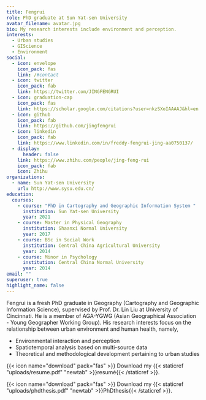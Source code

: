 ```yaml
---
title: Fengrui
role: PhD graduate at Sun Yat-sen University
avatar_filename: avatar.jpg
bio: My research interests include environment and perception.
interests:
  - Urban studies
  - GIScience
  - Environment
social:
  - icon: envelope
    icon_pack: fas
    link: /#contact
  - icon: twitter
    icon_pack: fab
    link: https://twitter.com/JINGFENGRUI
  - icon: graduation-cap
    icon_pack: fas
    link: https://scholar.google.com/citations?user=nkzSXoIAAAAJ&hl=en
  - icon: github
    icon_pack: fab
    link: https://github.com/jingfengrui
  - icon: linkedin
    icon_pack: fab
    link: https://www.linkedin.com/in/freddy-fengrui-jing-aa0750137/
  - display:
      header: false
    link: https://www.zhihu.com/people/jing-feng-rui
    icon_pack: fab
    icon: Zhihu
organizations:
  - name: Sun Yat-sen University
    url: http://www.sysu.edu.cn/
education:
  courses:
    - course: "PhD in Cartography and Geographic Information System "
      institution: Sun Yat-sen University
      year: 2021
    - course: Master in Physical Geography
      institution: Shaanxi Normal University
      year: 2017
    - course: BSc in Social Work
      institution: Central China Agricultural University
      year: 2014
    - course: Minor in Psychology
      institution: Central China Normal University
      year: 2014
email: ""
superuser: true
highlight_name: false
---
```

Fengrui is a fresh PhD graduate in Geography (Cartography and Geographic Information Science), supervised by Prof. Dr. Lin Liu at University of Cincinnati. He is a member of AGA-YGWG (Asian Geographical Association - Young Geographer Working Group). His research interests focus on the relationship between urban environment and human health, namely,

* Environmental interaction and perception
* Spatiotemporal analysis based on multi-source data 
* Theoretical and methodological development pertaining to urban studies

{{< icon name="download" pack="fas" >}} Download my {{< staticref "uploads/resume.pdf" "newtab" >}}resumé{{< /staticref >}}.

{{< icon name="download" pack="fas" >}} Download my {{< staticref "uploads/phdthesis.pdf" "newtab" >}}PhDthesis{{< /staticref >}}.